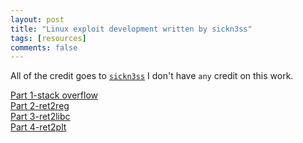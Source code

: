 ```yaml
---
layout: post
title: "Linux exploit development written by sickn3ss"
tags: [resources]
comments: false
---
```


All of the credit goes to <a href="https://www.blogger.com/profile/17691718852120293893">`sickn3ss`</a> I don't have `any` credit on this work.

<a href="/files/part1-stackoverflow.pdf">Part 1-stack overflow</a><br>
<a href="/files/part2-reg2reg.pdf">Part 2-ret2reg</a><br>
<a href="/files/part3-ret2libc.pdf">Part 3-ret2libc</a><br>
<a href="/files/part1-ret2plt.pdf">Part 4-ret2plt</a><br>

